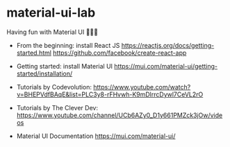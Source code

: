 # material-ui-lab

Having fun with Material UI 🍧🍨💛

* From the beginning: install React JS
https://reactjs.org/docs/getting-started.html
https://github.com/facebook/create-react-app

* Getting started: install Material UI
https://mui.com/material-ui/getting-started/installation/

* Tutorials by Codevolution:
https://www.youtube.com/watch?v=BHEPVdfBAqE&list=PLC3y8-rFHvwh-K9mDlrrcDywl7CeVL2rO

* Tutorials by The Clever Dev:
https://www.youtube.com/channel/UCb6AZy0_D1y661PMZck3jOw/videos

* Material UI Documentation
https://mui.com/material-ui/







